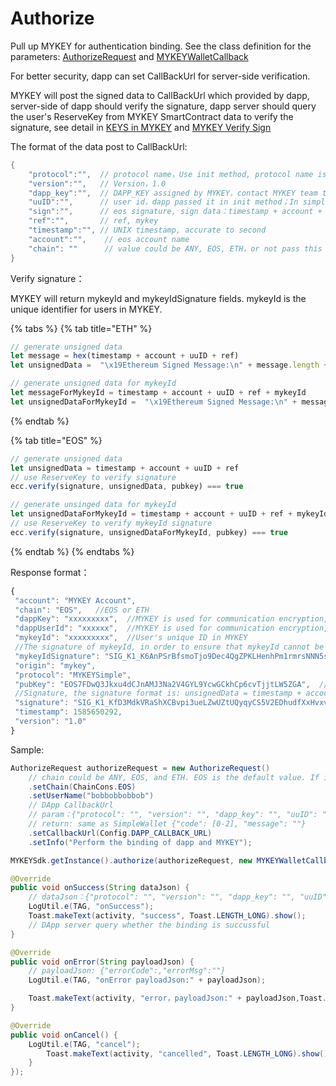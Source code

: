 # Authorize

Pull up MYKEY for authentication binding. See the class definition for the parameters: [AuthorizeRequest](../../dive-into-mykey/classes-and-methods/#class-authorizerequest) and [MYKEYWalletCallback](../../dive-into-mykey/classes-and-methods/#class-mykeywalletcallback)

For better security, dapp can set CallBackUrl for server-side verification.

MYKEY will post the signed data to CallBackUrl which provided by dapp, server-side of dapp should verify the signature, dapp server should query the user's ReserveKey from MYKEY SmartContract data to verify the signature, see detail in [KEYS in MYKEY](../../dive-into-mykey/mykey-on-eos.md#mykey-account-structure) and [MYKEY Verify Sign](../../dive-into-mykey/mykey-on-eos.md#integrate-eos-dapps-with-mykey)

The format of the data post to CallBackUrl:

```java
{
    "protocol":"",  // protocol name，Use init method, protocol name is 'MYKEY', use initSimple to init, protocol name is 'MYKEYSimple'
    "version":"",   // Version，1.0
    "dapp_key":"",  // DAPP_KEY assigned by MYKEY，contact MYKEY team to apply. In simple mode, it is null
    "uuID":"",      // user id，dapp passed it in init method；In simple mode, it is device id
    "sign":"",      // eos signature, sign data：timestamp + account + uuID + ref
    "ref":"",       // ref, mykey
    "timestamp":"", // UNIX timestamp, accurate to second
    "account":"",    // eos account name
    "chain": ""      // value could be ANY, EOS, ETH，or not pass this param
}
```

Verify signature：

MYKEY will return mykeyId and mykeyIdSignature fields.  mykeyId is the unique identifier for users in MYKEY. 

{% tabs %}
{% tab title="ETH" %}
```javascript
// generate unsigned data
let message = hex(timestamp + account + uuID + ref)
let unsignedData =  "\x19Ethereum Signed Message:\n" + message.length + message

// generate unsigned data for mykeyId
let messageForMykeyId = timestamp + account + uuID + ref + mykeyId
let unsignedDataForMykeyId =  "\x19Ethereum Signed Message:\n" + messageForMykeyId.length + messageForMykeyId
```
{% endtab %}

{% tab title="EOS" %}
```javascript
// generate unsigned data
let unsignedData = timestamp + account + uuID + ref
// use ReserveKey to verify signature
ecc.verify(signature, unsignedData, pubkey) === true

// generate unsinged data for mykeyId
let unsignedDataForMykeyId = timestamp + account + uuID + ref + mykeyId
// use ReserveKey to verify mykeyId signature
ecc.verify(signature, unsignedDataForMykeyId, pubkey) === true
```
{% endtab %}
{% endtabs %}

Response format：

```javascript
{
 "account": "MYKEY Account",  
 "chain": "EOS",   //EOS or ETH
 "dappKey": "xxxxxxxxx",  //MYKEY is used for communication encryption, DAPP can ignore it
 "dappUserId": "xxxxxx",  //MYKEY is used for communication encryption, DAPP can ignore it
 "mykeyId": "xxxxxxxxx",  //User's unique ID in MYKEY
 //The signature of mykeyId, in order to ensure that mykeyId cannot be tampered with. The signature format is: unsignedData = timestamp + account + uuID + ref + mykeyId
 "mykeyIdSignature": "SIG_K1_K6AnPSrBfsmoTjo9Dec4QgZPKLHenhPm1rmrsNNN5sxhoa2ERQ7jySYb1NKqG5LrafTRBDe2fAEJkD1xMWYaUQYuygJbL3",  
 "origin": "mykey",
 "protocol": "MYKEYSimple",
 "pubKey": "EOS7FDwQ3Jkxu4dCJnAMJ3Na2V4GYL9YcwGCkhCp6cvTjjtLW5ZGA",  //用户的ReservedKey
 //Signature, the signature format is: unsignedData = timestamp + account + uuID + ref
 "signature": "SIG_K1_KfD3MdkVRaShXCBvpi3ueLZwUZtUQyqyCS5V2EDhudfXxHvxvS7fSwZHo7aSs7WXLjfLezpThaEbFbk2yafUTzR53kwc2x",
 "timestamp": 1585650292,
 "version": "1.0"
}
```

Sample:

```java
AuthorizeRequest authorizeRequest = new AuthorizeRequest()
    // chain could be ANY, EOS, and ETH. EOS is the default value. If it's ANY, MYKEY will try EOS first, then ETH to return an account
    .setChain(ChainCons.EOS)      
    .setUserName("bobbobbobbob")
    // DApp CallbackUrl
    // param：{"protocol": "", "version": "", "dapp_key": "", "uuID": "", "public_key": "", "sign": "", "ref": "", "timestamp": "", "account": ""}
    // return: same as SimpleWallet {"code": [0-2], "message": ""}
    .setCallbackUrl(Config.DAPP_CALLBACK_URL)
    .setInfo("Perform the binding of dapp and MYKEY");

MYKEYSdk.getInstance().authorize(authorizeRequest, new MYKEYWalletCallback() {

@Override
public void onSuccess(String dataJson) {
    // dataJson：{"protocol": "", "version": "", "dapp_key": "", "uuID": "", "public_key": "", "sign": "", "ref": "", "timestamp": "", "account": ""}
    LogUtil.e(TAG, "onSuccess");
    Toast.makeText(activity, "success", Toast.LENGTH_LONG).show();
    // DApp server query whether the binding is succussful
}

@Override
public void onError(String payloadJson) {
    // payloadJson: {"errorCode":,"errorMsg":""}
    LogUtil.e(TAG, "onError payloadJson:" + payloadJson);

    Toast.makeText(activity, "error，payloadJson:" + payloadJson,Toast.LENGTH_LONG).show();
}

@Override
public void onCancel() {
    LogUtil.e(TAG, "cancel");
        Toast.makeText(activity, "cancelled", Toast.LENGTH_LONG).show();
    }
});
```

